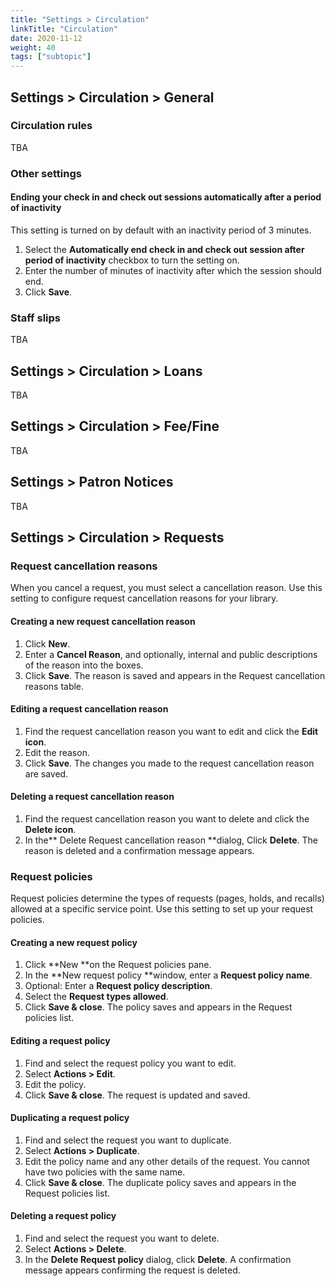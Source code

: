 ```yaml
---
title: "Settings > Circulation"
linkTitle: "Circulation"
date: 2020-11-12
weight: 40
tags: ["subtopic"]   
---
```


## Settings > Circulation > General

### Circulation rules

TBA

### Other settings

#### Ending your check in and check out sessions automatically after a period of inactivity

This setting is turned on by default with an inactivity period of 3 minutes.

1. Select the **Automatically end check in and check out session after period of inactivity** checkbox to turn the setting on.
2. Enter the number of minutes of inactivity after which the session should end.
3. Click **Save**.


### Staff slips

TBA

## Settings > Circulation > Loans

TBA

## Settings > Circulation > Fee/Fine

TBA

## Settings > Patron Notices

TBA

## Settings > Circulation > Requests

### Request cancellation reasons

When  you cancel a request, you must select a cancellation reason. Use this setting to configure request cancellation reasons for your library.

#### Creating a new request cancellation reason

1. Click **New**.
2. Enter a **Cancel Reason**, and optionally, internal and public descriptions of the reason into the boxes.
3. Click **Save**. The reason is saved and appears in the Request cancellation reasons table.

#### Editing a request cancellation reason

1. Find the request cancellation reason you want to edit and click the **Edit icon**.
2. Edit the reason.
3. Click **Save**. The changes you made to the request cancellation reason are saved.

#### Deleting a request cancellation reason

1. Find the request cancellation reason you want to delete and click the **Delete icon**.
2. In the** Delete Request cancellation reason **dialog, Click **Delete**. The reason is deleted and a confirmation message appears.

### Request policies

Request policies determine the types of requests (pages, holds, and recalls) allowed at a specific service point. Use this setting to set up your request policies.

#### Creating a new request policy

1. Click **New **on the Request policies pane.
2. In the **New request policy **window, enter a **Request policy name**.
3. Optional: Enter a **Request policy description**.
4. Select the **Request types allowed**.
5. Click **Save & close**. The policy saves and appears in the Request policies list.

#### Editing a request policy

1. Find and select the request policy you want to edit.
2. Select **Actions > Edit**.
3. Edit the policy.
4. Click **Save & close**. The request is updated and saved.

#### Duplicating a request policy

1. Find and select the request you want to duplicate.
2. Select **Actions > Duplicate**.
3. Edit the policy name and any other details of the request. You cannot have two policies with the same name.
4. Click **Save & close**. The duplicate policy saves and appears in the Request policies list.

#### Deleting a request policy

1. Find and select the request you want to delete.
2. Select **Actions > Delete**.
3. In the **Delete Request policy** dialog, click **Delete**. A confirmation message appears confirming the request is deleted.